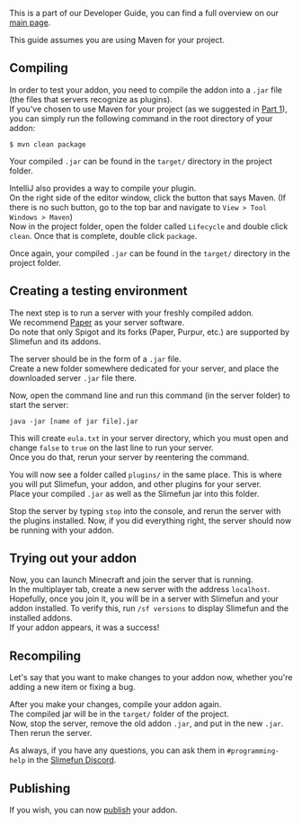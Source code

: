 This is a part of our Developer Guide, you can find a full overview on our [main page](https://github.com/Slimefun/Slimefun4/wiki/Developer-Guide).

This guide assumes you are using Maven for your project. 

## Compiling

In order to test your addon, you need to compile the addon into a `.jar` file (the files that servers recognize as plugins).<br>
If you've chosen to use Maven for your project (as we suggested in [Part 1](https://github.com/Slimefun/Wiki/blob/master/pages/Developer-Guide-(1-Project-Setup).md)), you can simply run the following command in the root directory of your addon:

```
$ mvn clean package
```
Your compiled `.jar` can be found in the `target/` directory in the project folder. 

IntelliJ also provides a way to compile your plugin.<br>
On the right side of the editor window, click the button that says Maven. (If there is no such button, go to the top bar and navigate to `View > Tool Windows > Maven`)<br>
Now in the project folder, open the folder called `Lifecycle` and double click `clean`. Once that is complete, double click `package`.

Once again, your compiled `.jar` can be found in the `target/` directory in the project folder. 

## Creating a testing environment
The next step is to run a server with your freshly compiled addon.<br>
We recommend [Paper](https://papermc.io/downloads) as your server software. <br>
Do note that only Spigot and its forks (Paper, Purpur, etc.) are supported by Slimefun and its addons.

The server should be in the form of a `.jar` file.<br>
Create a new folder somewhere dedicated for your server, and place the downloaded server `.jar` file there.

Now, open the command line and run this command (in the server folder) to start the server:
```
java -jar [name of jar file].jar
```
This will create `eula.txt` in your server directory, which you must open and change `false` to `true` on the last line to run your server.<br>
Once you do that, rerun your server by reentering the command.

You will now see a folder called `plugins/` in the same place. This is where you will put Slimefun, your addon, and other plugins for your server.<br>
Place your compiled `.jar` as well as the Slimefun jar into this folder.

Stop the server by typing `stop` into the console, and rerun the server with the plugins installed. Now, if you did everything right, the server should now be running with your addon. 

## Trying out your addon

Now, you can launch Minecraft and join the server that is running.<br>
In the multiplayer tab, create a new server with the address `localhost`.<br>
Hopefully, once you join it, you will be in a server with Slimefun and your addon installed. To verify this, run `/sf versions` to display Slimefun and the installed addons.<br>
If your addon appears, it was a success!

## Recompiling

Let's say that you want to make changes to your addon now, whether you're adding a new item or fixing a bug.

After you make your changes, compile your addon again.<br>
The compiled jar will be in the `target/` folder of the project.<br>
Now, stop the server, remove the old addon `.jar`, and put in the new `.jar`. Then rerun the server.

As always, if you have any questions, you can ask them in `#programming-help` in the [Slimefun Discord](https://discord.gg/slimefun). 

## Publishing

If you wish, you can now [publish](https://github.com/Slimefun/Slimefun4/wiki/Developer-Guide-(Publishing)) your addon.
